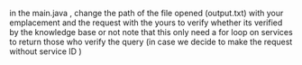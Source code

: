in the main.java , change the path of the file opened (output.txt) with your emplacement and the request with the yours to verify whether its verified by the knowledge base or not 
note that this only need a for loop on services to return those who verify the query (in case we decide to make the request without service ID ) 
